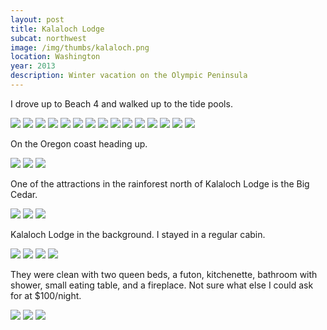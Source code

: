 ```yaml
---
layout: post
title: Kalaloch Lodge
subcat: northwest
image: /img/thumbs/kalaloch.png
location: Washington
year: 2013
description: Winter vacation on the Olympic Peninsula
---
```


I drove up to Beach 4 and walked up to the tide pools.

 <img src="https://lh5.googleusercontent.com/-toz8wCZHBto/UshTuiY-WqI/AAAAAAAAF0A/UwfmWDsFUb8/s600/IMG_0503.png">

 <img src="https://lh6.googleusercontent.com/-zrLOhNpqdYY/UshTvWFgzPI/AAAAAAAAF0g/MCgSsR0mXBE/s640/IMG_0518.png">

 <img src="https://lh3.googleusercontent.com/-_-i_MoqK0bI/UshTvaOVWAI/AAAAAAAAF0Y/PObOfqTNJ40/s800/IMG_0511.png">

  <img src="https://lh6.googleusercontent.com/-0IKt0sJloCE/UshTwm77cBI/AAAAAAAAF0o/ngmEZpe60RY/s800/IMG_0538.png">

  <img src="https://lh5.googleusercontent.com/-DsOneoJnDVQ/UshTv3Pp70I/AAAAAAAAF0c/HskEOBRZN10/s800/IMG_0533.png">

  <img src="https://lh5.googleusercontent.com/-eVLmkPb-Cls/UshTxSrf5iI/AAAAAAAAF08/tYFSc5NlkfQ/s800/IMG_0541.png">

  <img src="https://lh4.googleusercontent.com/-XfGj-X8KdaU/UshTxZfqQcI/AAAAAAAAF1A/zl8W9-v3LTE/s640/IMG_0542.png">

  <img src="https://lh4.googleusercontent.com/-qgerbfMCJ0M/UshTxz-8I8I/AAAAAAAAF1E/ul6G5rCWwKA/s800/IMG_0547.png">

  <img src="https://lh6.googleusercontent.com/-B_RQw5GAb6Q/UshTyp9PD8I/AAAAAAAAF1Y/0MDjkwwKk6Q/s600/IMG_0581.png">

  <img src="https://lh5.googleusercontent.com/-o7xSKC72CYk/UshTyAMAfzI/AAAAAAAAF1U/p1kjgpJQaBs/s600/IMG_0574.png">

  <img src="https://lh6.googleusercontent.com/-WJsLV1opb4o/UshTzziijHI/AAAAAAAAF1o/e5mHpcJFntQ/s600/IMG_0591.png">

  <img src="https://lh4.googleusercontent.com/-kE9_YbaJojk/UshTz8-069I/AAAAAAAAF1s/Wh7ZD_AT1_s/s600/IMG_0601.png">

  <img src="https://lh4.googleusercontent.com/-qinyiCcw5Mg/UshT0re1NGI/AAAAAAAAF2I/bG0LtrG0woM/s600/IMG_0606.png">

  <img src="https://lh3.googleusercontent.com/-SwfQTv6zJ-U/UshT08lvxJI/AAAAAAAAF2A/dNQnnSG2cEc/s600/IMG_0614.png">

  <img src="https://lh3.googleusercontent.com/-FQlT3bLCTDk/UshT1dbpe-I/AAAAAAAAF2M/G5vUr6XocM0/s800/IMG_0615.png">

On the Oregon coast heading up.

  <img src="https://lh4.googleusercontent.com/--N3x2-1Is3s/UshTsoVNNQI/AAAAAAAAFzc/nIw9qeCToQs/s800/IMG_0460.png">

  <img src="https://lh3.googleusercontent.com/-Nc1xkk5Xxc4/UshTtCduPDI/AAAAAAAAFzk/-BGpnh0dv-s/s800/IMG_0461.png">

  <img src="https://lh5.googleusercontent.com/-n4GRgEjRgAs/UshTtYVjjlI/AAAAAAAAFzo/0NKStYaJoVI/s800/IMG_0462.png">

One of the attractions in the rainforest north of Kalaloch Lodge is the Big Cedar. 

  <img src="https://lh5.googleusercontent.com/-3APUufL00Ng/UshTupLehCI/AAAAAAAAF0E/otvMb3rtgfQ/s640/IMG_0476.png">

  <img src="https://lh5.googleusercontent.com/-O1krN-ceOck/UshTulWmLZI/AAAAAAAAFz8/E_shO8Lv1bY/s640/IMG_0486.png">

  <img src="https://lh5.googleusercontent.com/-zONZfwCjRho/UshTt2MhcVI/AAAAAAAAFzs/nW5w-_8MUQs/s640/IMG_0474.png">

Kalaloch Lodge in the background. I stayed in a regular cabin.

  <img src="https://lh4.googleusercontent.com/-g0eb7P7SeqE/UshTrXrKhXI/AAAAAAAAFy8/ViZ8Ji1iQmI/s800/009.png">

  <img src="https://lh5.googleusercontent.com/-MDbuDkBip48/UshTrasT-iI/AAAAAAAAFzI/kbxzM2bZ9DE/s800/010.png">

  <img src="https://lh5.googleusercontent.com/-rQOrxEsJ0go/UshTr1pZtVI/AAAAAAAAFzA/JU4bXne0DhQ/s800/013.png">

  <img src="https://lh4.googleusercontent.com/-HWYvYx9DGys/UshTsiNlsgI/AAAAAAAAFzQ/iaZq3iFVeXE/s800/016.png">

They were clean with two queen beds, a futon, kitchenette, bathroom with shower, small eating table, and a fireplace. Not sure what else I could ask for at $100/night.

  <img src="https://lh5.googleusercontent.com/-thZp_yJBT2g/UshTqv-aGXI/AAAAAAAAFyk/RhewVrH3b_4/s600/005.png">

  <img src="https://lh4.googleusercontent.com/-oxfR202O8j0/UshTqnqhlQI/AAAAAAAAFys/G9aT6eBH7SA/s600/006.png">

  <img src="https://lh4.googleusercontent.com/-pa8TXEMyqFw/UshTqoHRvHI/AAAAAAAAFyo/UotfafQTTrg/s800/008.png">
